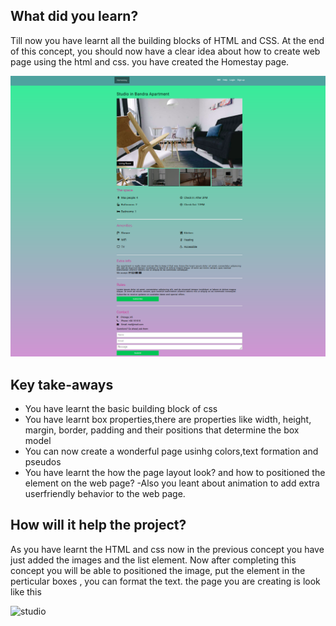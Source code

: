 ## What did you learn?

Till now you have learnt all the building blocks of HTML and CSS.
At the end of this concept, you should now have a clear idea about how to create web page using the html and css. you have created the Homestay page.

![final image](images/final.png)

## Key take-aways

- You have learnt the basic building block of css
- You have learnt box properties,there are properties like width, height, margin, border, padding and their positions that determine the box model
- You can now create a wonderful page usinhg colors,text formation and pseudos
- You have learnt the how the page layout look? and how to positioned the element on the web page?
  -Also you leant about animation to add extra userfriendly behavior to the web page.

## How will it help the project?

As you have learnt the HTML and css now in the previous concept you have just added the images and the list element. Now after completing this concept you will be able to positioned the image, put the element in the perticular boxes , you can format the text. the page you are creating is look like this

![studio](template.png)
